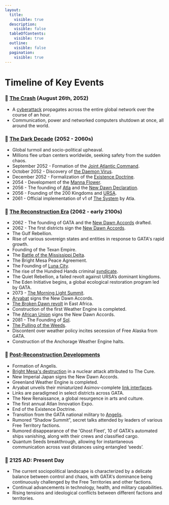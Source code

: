 ```yaml
---
layout:
  title:
    visible: true
  description:
    visible: false
  tableOfContents:
    visible: true
  outline:
    visible: false
  pagination:
    visible: true
---
```


# Timeline of Key Events

### 🔵 [The Crash](the-crash.md) (August 26th, 2052) <a href="#ldtsa1tv6jnr" id="ldtsa1tv6jnr"></a>

* A [cyberattack](../science-and-tech/the-daemon-virus.md) propagates across the entire global network over the course of an hour.
* Communication, power and networked computers shutdown at once, all around the world.

### 🔵 [The Dark Decade](timeline-of-key-events.md#dpzofovc9j6k) (2052 - 2060s) <a href="#dpzofovc9j6k" id="dpzofovc9j6k"></a>

* Global turmoil and socio-political upheaval.
* Millions flee urban centers worldwide, seeking safety from the sudden chaos.
* September 2052 - Formation of the [Joint Atlantic Command](../gata/history/the-joint-atlantic-command-jac.md).
* October 2052 - Discovery of [the Daemon Virus](../science-and-tech/the-daemon-virus.md).
* December 2052 - Formalization of the [Existence Doctrine](../gata/military-and-defense/existence-doctrine.md).
* 2054 - Development of the [Manna Flower](../science-and-tech/the-manna-flower.md).
* 2056 - The founding of [Atla](../gata/key-locations/atla.md) and the [New Dawn Declaration](../gata/history/new-dawn-declaration.md).
* 2056 - Founding of the 200 Kingdoms and [URSA](../ursa/).
* 2061 - Official implementation of v1 of [The System](../gata/politics/the-system.md) by Atla.

### 🔵 [The Reconstruction Era](timeline-of-key-events.md#id-200a9tx7b0gw) (2062 - early 2100s) <a href="#id-200a9tx7b0gw" id="id-200a9tx7b0gw"></a>

* 2062 - The founding of GATA and the [New Dawn Accords](../gata/politics/new-dawn-accords.md) drafted.
* 2062 - The first districts sign the [New Dawn Accords](../gata/politics/new-dawn-accords.md).
* The Gulf Rebellion.
* Rise of various sovereign states and entities in response to GATA's rapid growth.
* Founding of the Texan Empire.
* The [Battle of the Mississippi Delta](../free-territories/history/historical-conflicts.md#battle-of-the-mississippi-delta).
* The Bright Mesa Peace Agreement.
* The Founding of [Luna City](../gata/key-locations/luna.md).
* The rise of the Hundred Hands criminal [syndicate](../gata/criminal-element/syndicates.md).
* The Quiet Rebellion, a failed revolt against URSA’s dominant kingdoms.
* The Eden Initiative begins, a global ecological restoration program led by GATA.
* 2073 - [The Morning Light Summit](../gata/politics/new-dawn-accords.md#the-morning-light-summit).
* [Aryabat](../aryabat/) signs the New Dawn Accords.
* [The Broken Dawn revolt](../african-union/history/the-broken-dawn-revolt.md) in East Africa.
* Construction of the first Weather Engine is completed.
* The [African Union](../african-union/) signs the New Dawn Accords.
* 2081 - The Founding of [Sol](../sol/).
* [The Pulling of the Weeds](../ursa/history/the-pulling-of-the-weeds.md).
* Discontent over weather policy incites secession of Free Alaska from GATA.
* Construction of the Anchorage Weather Engine halts.

### 🔵 [Post-Reconstruction Developments](timeline-of-key-events.md#id-1c9vd2wl21t4) <a href="#id-1c9vd2wl21t4" id="id-1c9vd2wl21t4"></a>

* Formation of Angelis.
* [Bright Mesa's destruction](../gata/history/bright-mesa.md) in a nuclear attack attributed to The Cure.
* New Imperial Japan signs the New Dawn Accords.
* Greenland Weather Engine is completed.
* Aryabat unveils their miniaturized Asimov-complete [link interfaces](../science-and-tech/links.md).
* Links are paradigmed in select districts across GATA.
* The New Renaissance, a global resurgence in arts and culture.
* The first annual Atlan Innovation Expo.
* End of the Existence Doctrine.
* Transition from the GATA national military to [Angelis](../gata/military-and-defense/angelis.md).
* Rumored “Shadow Summit”, secret talks attended by leaders of various Free Territory factions.
* Rumored disappearance of the 'Ghost Fleet', 10 of GATA's automated ships vanishing, along with their crews and classified cargo.
* Quantum Seeds breakthrough, allowing for instantaneous communication across vast distances using entangled ‘seeds’.

### 🔵 2125 AD: Present Day <a href="#id-43ixf5yvsk9u" id="id-43ixf5yvsk9u"></a>

* The current sociopolitical landscape is characterized by a delicate balance between control and chaos, with GATA's dominance being continuously challenged by the Free Territories and other factions.
* Continual advancements in technology, health, and military capabilities.
* Rising tensions and ideological conflicts between different factions and territories.
